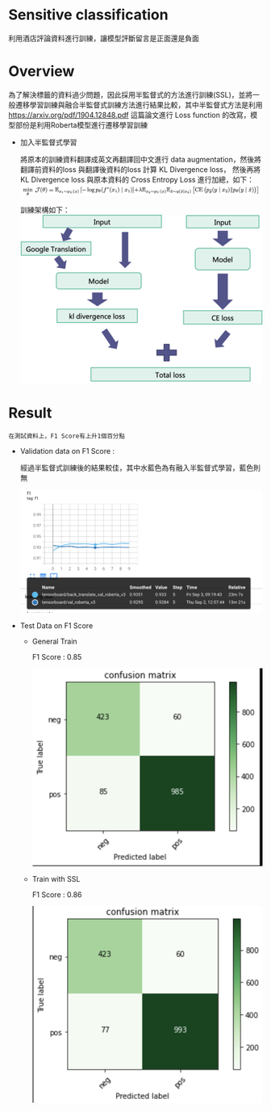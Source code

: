 # Sensitive classification 
   利用酒店評論資料進行訓練，讓模型評斷留言是正面還是負面

# Overview
為了解決標籤的資料過少問題，因此採用半監督式的方法進行訓練(SSL)，並將一般遷移學習訓練與融合半監督式訓練方法進行結果比較，其中半監督式方法是利用
https://arxiv.org/pdf/1904.12848.pdf 這篇論文進行 Loss function 的改寫，模型部份是利用Roberta模型進行遷移學習訓練
* 加入半監督式學習
    
    將原本的訓練資料翻譯成英文再翻譯回中文進行 data augmentation，然後將翻譯前資料的loss 與翻譯後資料的loss 計算 KL Divergence loss，
    然後再將KL Divergence loss 與原本資料的 Cross Entropy Loss 進行加總，如下：
![image](https://github.com/ChingHuanChiu/sensitive/blob/master/img/%E6%88%AA%E5%9C%96%202021-09-05%20%E4%B8%8B%E5%8D%886.33.09.png)

    訓練架構如下：
![image](https://github.com/ChingHuanChiu/sensitive/blob/master/img/%E5%9C%96%E7%89%87%201.png)

# Result
    在測試資料上，F1 Score有上升1個百分點
   * Validation data on F1 Score : 
    
     經過半監督式訓練後的結果較佳，其中水藍色為有融入半監督式學習，藍色則無
     
     ![image](https://github.com/ChingHuanChiu/sensitive/blob/master/img/%E6%88%AA%E5%9C%96%202021-09-05%20%E4%B8%8B%E5%8D%886.38.43.png)
     
   * Test Data on F1 Score
     * General Train 
       
       F1 Score : 0.85
       
       ![image](https://github.com/ChingHuanChiu/sensitive/blob/master/img/%E6%88%AA%E5%9C%96%202021-09-05%20%E4%B8%8B%E5%8D%886.48.41.png)
     * Train with SSL
        
       F1 Score : 0.86
       
       ![image](https://github.com/ChingHuanChiu/sensitive/blob/master/img/%E6%88%AA%E5%9C%96%202021-09-05%20%E4%B8%8B%E5%8D%886.49.23.png)